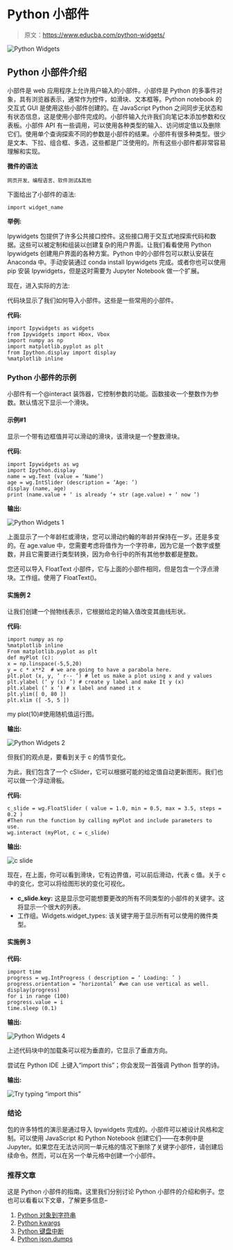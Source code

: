 # Python 小部件

> 原文：<https://www.educba.com/python-widgets/>

![Python Widgets](img/69717276a6436e98cf6f5a3d45358c6d.png)



## Python 小部件介绍

小部件是 web 应用程序上允许用户输入的小部件。小部件是 Python 的多事件对象，具有浏览器表示，通常作为控件，如滑块、文本框等。Python notebook 的交互式 GUI 是使用这些小部件创建的。在 JavaScript Python 之间同步无状态和有状态信息，这是使用小部件完成的。小部件输入允许我们向笔记本添加参数和仪表板。小部件 API 有一些调用，可以使用各种类型的输入、访问绑定值以及删除它们。使用单个查询探索不同的参数是小部件的结果。小部件有很多种类型。很少是文本、下拉、组合框、多选，这些都是广泛使用的。所有这些小部件都非常容易理解和实现。

**微件的语法**

<small>网页开发、编程语言、软件测试&其他</small>

下面给出了小部件的语法:

```
import widget_name
```

**举例:**

Ipywidgets 包提供了许多公共接口控件。这些接口用于交互式地探索代码和数据。这些可以被定制和组装以创建复杂的用户界面。让我们看看使用 Python Ipywidgets 创建用户界面的各种方案。Python 中的小部件包可以默认安装在 Anaconda 中。手动安装通过 conda install Ipywidgets 完成。或者你也可以使用 pip 安装 Ipywidgets，但是这时需要为 Jupyter Notebook 做一个扩展。

现在，进入实际的方法:

代码块显示了我们如何导入小部件。这些是一些常用的小部件。

**代码:**

```
import Ipywidgets as widgets
from Ipywidgets import Hbox, Vbox
import numpy as np
import matplotlib.pyplot as plt
from Ipython.display import display
%matplotlib inline
```

### Python 小部件的示例

小部件有一个@interact 装饰器，它控制参数的功能。函数接收一个整数作为参数。默认情况下显示一个滑块。

#### 示例#1

显示一个带有边框值并可以滑动的滑块，该滑块是一个整数滑块。

**代码:**

```
import Ipywidgets as wg
import Ipython.display
name = wg.Text (value = ‘Name’)
age = wg.IntSlider (description = ‘Age: ’)
display (name, age)
print (name.value + ‘ is already ‘+ str (age.value) + ‘ now ’)
```

**输出:**

![Python Widgets 1](img/b623a6618f264546d02d5acc5d8cc6b1.png)



上面显示了一个年龄栏或滑块，您可以滑动约翰的年龄并保持在一岁。还是多变的。在 age.value 中，您需要考虑将值作为一个字符串，因为它是一个数字或整数，并且它需要进行类型转换，因为命令行中的所有其他参数都是整数。

您还可以导入 FloatText 小部件，它与上面的小部件相同，但是包含一个浮点滑块。工作组。使用了 FloatText()。

#### 实施例 2

让我们创建一个抛物线表示，它根据给定的输入值改变其曲线形状。

**代码:**

```
import numpy as np
%matplotlib inline
From matplotlib.pyplot as plt
def myPlot (c):
x = np.linspace(-5,5,20)
y = c * x**2  # we are going to have a parabola here.
plt.plot (x, y, ‘ r-- ‘) # let us make a plot using x and y values
plt.ylabel (‘ y (x) ’) # create y label and make It y (x)
plt.xlabel (‘ x ‘) # x label and named it x
plt.ylim([ 0, 80 ])
plt.xlim ([ -5, 5 ])
```

my plot(10)#使用随机值运行图。

**输出:**

![Python Widgets 2](img/ecf0525d6e4756385aea0e17083ac0f0.png)



但我们的观点是，要看到关于 c 的情节变化。

为此，我们包含了一个 cSlider，它可以根据可能的给定值自动更新图形。我们也可以做一个浮动滑板。

**代码:**

```
c_slide = wg.FloatSlider ( value = 1.0, min = 0.5, max = 3.5, steps = 0.2 )
#Then run the function by calling myPlot and include parameters to use.
wg.interact (myPlot, c = c_slide)
```

**输出:**

![c slide](img/bc7fb74b2a13e91aba8e7d6c3b329dbe.png)



现在，在上面，你可以看到滑块，它有边界值，可以前后滑动，代表 c 值。关于 c 中的变化，您可以将绘图形状的变化可视化。

*   **c_slide.key:** 这是显示您可能想要更改的所有不同类型的小部件的关键字。这将显示一个很大的列表。
*   工作组。Widgets.widget_types: 该关键字用于显示所有可以使用的微件类型。

#### 实施例 3

**代码:**

```
import time
progress = wg.IntProgress ( description = ‘ Loading: ’ )
progress.orientation = ‘horizontal’ #we can use vertical as well.
display(progress)
for i in range (100)
progress.value = i
time.sleep (0.1)
```

**输出:**

![Python Widgets 4](img/c4c4002315b5c9e44388903dffa2385c.png)



上述代码块中的加载条可以视为垂直的，它显示了垂直方向。

尝试在 Python IDE 上键入“import this”；你会发现一首强调 Python 哲学的诗。

**输出:**

![Try typing “import this”](img/bc6c42090874260b93d73d3f654149e6.png)



### 结论

包的许多特性的演示是通过导入 Ipywidgets 完成的。小部件可以被设计风格和定制。可以使用 JavaScript 和 Python Notebook 创建它们——在本例中是 Jupyter。如果您在无法访问同一单元格的情况下删除了关键字小部件，请创建后续命令。然而，可以在另一个单元格中创建一个小部件。

### 推荐文章

这是 Python 小部件的指南。这里我们分别讨论 Python 小部件的介绍和例子。您也可以看看以下文章，了解更多信息–

1.  [Python 对象到字符串](https://www.educba.com/python-object-to-string/)
2.  [Python kwargs](https://www.educba.com/python-kwargs/)
3.  [Python 键盘中断](https://www.educba.com/python-keyboardinterrupt/)
4.  [Python json.dumps](https://www.educba.com/python-json-dumps/)





